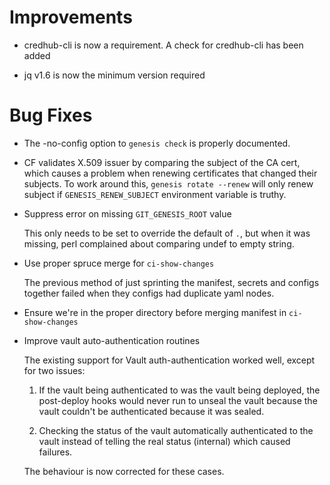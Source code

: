 # Improvements

- credhub-cli is now a requirement. A check for credhub-cli has been added

- jq v1.6 is now the minimum version required

# Bug Fixes

- The -no-config option to `genesis check` is properly documented.

- CF validates X.509 issuer by comparing the subject of the CA cert, which
  causes a problem when renewing certificates that changed their subjects.
  To work around this, `genesis rotate --renew` will only renew subject if
  `GENESIS_RENEW_SUBJECT` environment variable is truthy.

- Suppress error on missing `GIT_GENESIS_ROOT` value

  This only needs to be set to override the default of `.`, but when it
  was missing, perl complained about comparing undef to empty string.

- Use proper spruce merge for `ci-show-changes`

  The previous method of just sprinting the manifest, secrets and configs
  together failed when they configs had duplicate yaml nodes.


- Ensure we're in the proper directory before merging manifest in
  `ci-show-changes`

- Improve vault auto-authentication routines

  The existing support for Vault auth-authentication worked well, except for
  two issues:

  1) If the vault being authenticated to was the vault being deployed, the
     post-deploy hooks would never run to unseal the vault because the
     vault couldn't be authenticated because it was sealed.

  2) Checking the status of the vault automatically authenticated to the
     vault instead of telling the real status (internal) which caused
     failures.

  The behaviour is now corrected for these cases.
